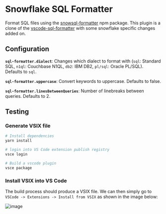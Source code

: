 # Snowflake SQL Formatter

Format SQL files using the [snowsql-formatter](https://github.com/Snowflake-Labs/snowsql-formatter) npm package. This plugin is a clone of the [vscode-sql-formatter](https://github.com/kufii/vscode-sql-formatter) with some snowflake specific changes added on.

## Configuration

**`sql-formatter.dialect`**: Changes which dialect to format with (`sql`: Standard SQL, `n1ql`: Couchbase N1QL, `db2`: IBM DB2, `pl/sql`: Oracle PL/SQL). Defaults to `sql`.

**`sql-formatter.uppercase`**: Convert keywords to uppercase. Defaults to false.

**`sql-formatter.linesBetweenQueries`**: Number of linebreaks between queries. Defaults to 2.

## Testing

### Generate VSIX file

```bash
# Install dependencies
yarn install

# login into VS Code extension publish registry
vsce login

# Build a vscode plugin
vsce package
```

### Install VSIX into VS Code

The build process should produce a VSIX file. We can then simply go to `VSCode -> Extensions -> Install from VSIX` as shown in the image below:

![image](https://user-images.githubusercontent.com/72515998/116860323-01da9d00-ac1f-11eb-83ee-3d4241df15d4.png)
